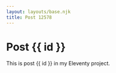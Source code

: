 ```yaml
---
layout: layouts/base.njk
title: Post 12578
---
```


# Post {{ id }}

This is post {{ id }} in my Eleventy project.
